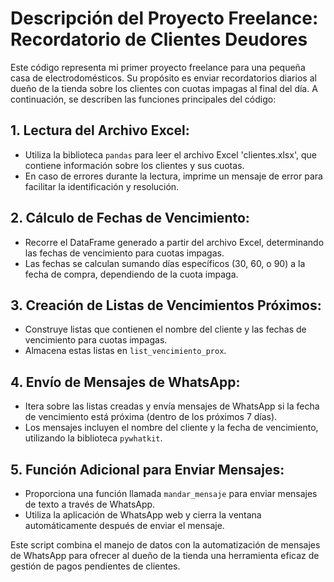 # Descripción del Proyecto Freelance: Recordatorio de Clientes Deudores

Este código representa mi primer proyecto freelance para una pequeña casa de electrodomésticos. Su propósito es enviar recordatorios diarios al dueño de la tienda sobre los clientes con cuotas impagas al final del día. A continuación, se describen las funciones principales del código:

## 1. Lectura del Archivo Excel:
   - Utiliza la biblioteca `pandas` para leer el archivo Excel 'clientes.xlsx', que contiene información sobre los clientes y sus cuotas.
   - En caso de errores durante la lectura, imprime un mensaje de error para facilitar la identificación y resolución.

## 2. Cálculo de Fechas de Vencimiento:
   - Recorre el DataFrame generado a partir del archivo Excel, determinando las fechas de vencimiento para cuotas impagas.
   - Las fechas se calculan sumando días específicos (30, 60, o 90) a la fecha de compra, dependiendo de la cuota impaga.

## 3. Creación de Listas de Vencimientos Próximos:
   - Construye listas que contienen el nombre del cliente y las fechas de vencimiento para cuotas impagas.
   - Almacena estas listas en `list_vencimiento_prox`.

## 4. Envío de Mensajes de WhatsApp:
   - Itera sobre las listas creadas y envía mensajes de WhatsApp si la fecha de vencimiento está próxima (dentro de los próximos 7 días).
   - Los mensajes incluyen el nombre del cliente y la fecha de vencimiento, utilizando la biblioteca `pywhatkit`.

## 5. Función Adicional para Enviar Mensajes:
   - Proporciona una función llamada `mandar_mensaje` para enviar mensajes de texto a través de WhatsApp.
   - Utiliza la aplicación de WhatsApp web y cierra la ventana automáticamente después de enviar el mensaje.

Este script combina el manejo de datos con la automatización de mensajes de WhatsApp para ofrecer al dueño de la tienda una herramienta eficaz de gestión de pagos pendientes de clientes.
